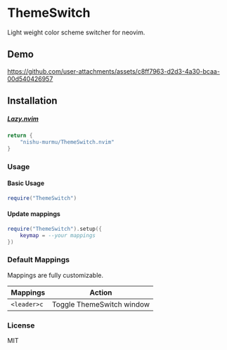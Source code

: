 # ThemeSwitch
Light weight color scheme switcher for neovim.


## Demo
https://github.com/user-attachments/assets/c8ff7963-d2d3-4a30-bcaa-00d540426957

## Installation

##### [Lazy.nvim](https://github.com/folke/lazy.nvim)

```lua
return {
    "nishu-murmu/ThemeSwitch.nvim"
}
```
### Usage

#### Basic Usage
```lua
require("ThemeSwitch")
```

#### Update mappings
```lua
require("ThemeSwitch").setup({
    keymap = --your mappings
})
```

### Default Mappings
Mappings are fully customizable.

| Mappings       | Action                                                    |
| -------------- | --------------------------------------------------------- |
| `<leader>c`    | Toggle ThemeSwitch window                                 |

### License
MIT
